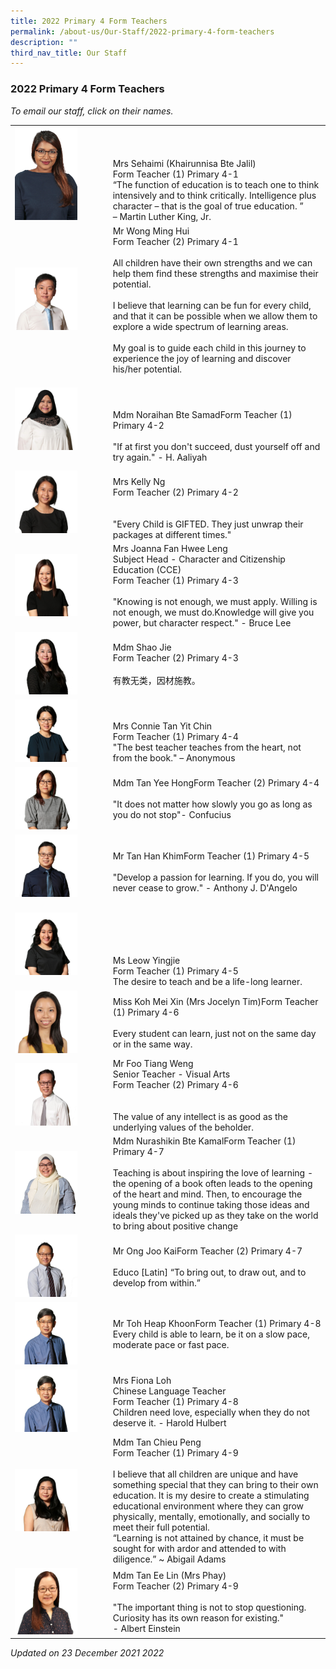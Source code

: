 ```yaml
---
title: 2022 Primary 4 Form Teachers
permalink: /about-us/Our-Staff/2022-primary-4-form-teachers
description: ""
third_nav_title: Our Staff
---
```

### 2022 Primary 4 Form Teachers

*To email our staff, click on their names.*

|  	|  	|
|---	|---	|
| <img src="/images/p4a.png" style="width:70%">  	| <br><br><br>Mrs Sehaimi (Khairunnisa Bte Jalil)<br>Form Teacher (1) Primary 4-1<br>“The function of education is to teach one to think intensively and to think critically. Intelligence plus character – that is the goal of true education. ”<br>– Martin Luther King, Jr.  	|
|  <img src="/images/p4b.png" style="width:70%"> 	| Mr Wong Ming Hui <br>Form Teacher (2) Primary 4-1<br><br>All children have their own strengths and we can help them find these strengths and maximise their potential.<br><br>I believe that learning can be fun for every child, and that it can be possible when we allow them to explore a wide spectrum of learning areas.<br><br>My goal is to guide each child in this journey to experience the joy of learning and discover his/her potential. 	|
| <img src="/images/p4c.png" style="width:70%">  	| <br><br><br>Mdm Noraihan Bte SamadForm Teacher (1) Primary 4-2<br><br>"If at first you don't succeed, dust yourself off and try again." - H. Aaliyah  	|
|  <img src="/images/p4d.png" style="width:70%"> 	| <br>Mrs Kelly Ng<br>Form Teacher (2) Primary 4-2<br><br><br>"Every Child is GIFTED. They just unwrap their packages at different times."  	|
|  <img src="/images/p4e.png" style="width:70%"> 	| Mrs Joanna Fan Hwee Leng<br>Subject Head - Character and Citizenship Education (CCE)       <br>Form Teacher (1) Primary 4-3<br><br>"Knowing is not enough, we must apply. Willing is not enough, we must do.Knowledge will give you power, but character respect." - Bruce Lee  	|
| <img src="/images/p4f.png" style="width:70%"> 	| Mdm Shao Jie<br>Form Teacher (2) Primary 4-3<br><br>有教无类，因材施教。 	|
| <img src="/images/p4g.png" style="width:70%"> 	| <br><br>Mrs Connie Tan Yit Chin<br>Form Teacher (1) Primary 4-4                                             <br>"The best teacher teaches from the heart, not from the book." – Anonymous  	|
|  <img src="/images/p4h.png" style="width:70%"> 	| Mdm Tan Yee HongForm Teacher (2) Primary 4-4     <br>  <br>"It does not matter how slowly you go as long as you do not stop"- Confucius 	|
|  <img src="/images/p4i.png" style="width:70%"> 	| <br>Mr Tan Han KhimForm Teacher (1) Primary 4-5<br><br>"Develop a passion for learning. If you do, you will never cease to grow." - Anthony J. D'Angelo  	|
| <img src="/images/p4j.png" style="width:70%">  	| <br><br><br><br><br>Ms Leow Yingjie<br>Form Teacher (1) Primary 4-5<br>The desire to teach and be a life-long learner.  	|
|  <img src="/images/p4k.png" style="width:70%"> 	| Miss Koh Mei Xin (Mrs Jocelyn Tim)Form Teacher (1) Primary 4-6<br><br> Every student can learn, just not on the same day or in the same way.  	|
| <img src="/images/p4l.png" style="width:70%"> 	| Mr Foo Tiang Weng<br>Senior Teacher - Visual Arts<br>Form Teacher (2) Primary 4-6<br><br><br>The value of any intellect is as good as the underlying values of the beholder.<br>  	|
| <img src="/images/p4m.png" style="width:70%">  	| Mdm Nurashikin Bte KamalForm Teacher (1) Primary 4-7<br><br>Teaching is about inspiring the love of learning - the opening of a book often leads to the opening of the heart and mind. Then, to encourage the young minds to continue taking those ideas and ideals they've picked up as they take on the world to bring about positive change  	|
| <img src="/images/p4n.png" style="width:70%">  	| Mr Ong Joo KaiForm Teacher (2) Primary 4-7<br><br>Educo [Latin] “To bring out, to draw out, and to develop from within.”  	|
| <img src="/images/p4o.png" style="width:70%"> 	| Mr Toh Heap KhoonForm Teacher (1) Primary 4-8<br>Every child is able to learn, be it on a slow pace, moderate pace or fast pace.  	|
| <img src="/images/p4o.png" style="width:70%"> 	| Mrs Fiona Loh<br>Chinese Language Teacher<br>Form Teacher (1) Primary 4-8<br>Children need love, especially when they do not deserve it. - Harold Hulbert 	|
| <img src="/images/p4p.png" style="width:70%"> 	| Mdm Tan Chieu Peng<br>Form Teacher (1) Primary 4-9 <br><br>I believe that all children are unique and have something special that they can bring to their own education. It is my desire to create a stimulating educational environment where they can grow physically, mentally, emotionally, and socially to meet their full potential. <br> “Learning is not attained by chance, it must be sought for with ardor and attended to with diligence.” ~ Abigail Adams 	|
| <img src="/images/p4q.png" style="width:70%"> 	| Mdm Tan Ee Lin (Mrs Phay)<br>Form Teacher (2) Primary 4-9<br><br>"The important thing is not to stop questioning. Curiosity has its own reason for existing."<br>- Albert Einstein  	|

*Updated on 23 December 2021 2022*